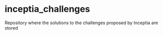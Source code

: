 # inceptia_challenges
Repository where the solutions to the challenges proposed by Inceptia are stored
